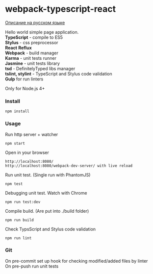 # webpack-typescript-react
[Описание на русском языке](readme_ru.md)     

Hello world simple page application.  
**TypeScript** - compile to ES5  
**Stylus** - css preprocessor  
**React** **Reflux**  
**Webpack** - build manager  
**Karma** - unit tests runner  
**Jasmine** - unit tests library  
**tsd** - DefinitelyTyped libs manager  
**tslint, stylint** - TypeScript and Stylus code validation  
**Gulp** for run linters

Only for Node.js 4+
### Install
```
npm install
```

### Usage
Run http server + watcher
```
npm start
```

Open in your browser
```
http://localhost:8080/  
http://localhost:8080/webpack-dev-server/ with live reload
```

Run unit test. (Single run with PhantomJS)
```
npm test
```

Debugging unit test. Watch with Chrome
```
npm run test:dev
```

Compile build. (Are put into ./build folder)
```
npm run build
```

Check TypsScript and Stylus code validation
```
npm run lint
```

### Git
On pre-commit set up hook for checking modified/added files by linter  
On pre-push run unit tests
